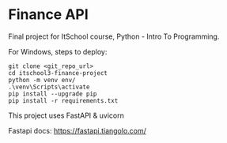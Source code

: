 # Finance API

Final project for ItSchool course, Python - Intro To Programming.


For Windows, steps to deploy:
```
git clone <git_repo_url>
cd itschool3-finance-project
python -m venv env/
.\venv\Scripts\activate
pip install --upgrade pip
pip install -r requirements.txt

```

This project uses FastAPI & uvicorn

Fastapi docs: https://fastapi.tiangolo.com/


